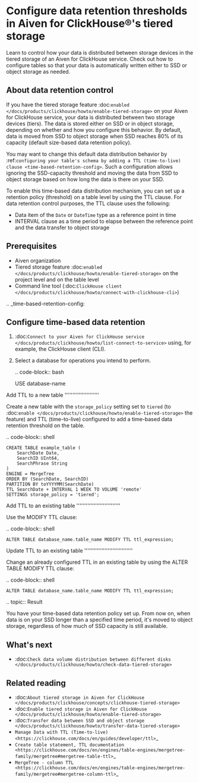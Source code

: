 Configure data retention thresholds in Aiven for ClickHouse®'s tiered storage
=============================================================================

Learn to control how your data is distributed between storage devices in the tiered storage of an Aiven for ClickHouse service. Check out how to configure tables so that your data is automatically written either to SSD or object storage as needed.

About data retention control
----------------------------

If you have the tiered storage feature :doc:`enabled </docs/products/clickhouse/howto/enable-tiered-storage>` on your Aiven for ClickHouse service, your data is distributed between two storage devices (tiers). The data is stored either on SSD or in object storage, depending on whether and how you configure this behavior. By default, data is moved from SSD to object storage when SSD reaches 80% of its capacity (default size-based data retention policy).

You may want to change this default data distribution behavior by :ref:`configuring your table's schema by adding a TTL (time-to-live) clause <time-based-retention-config>`. Such a configuration allows ignoring the SSD-capacity threshold and moving the data from SSD to object storage based on how long the data is there on your SSD.

To enable this time-based data distribution mechanism, you can set up a retention policy (threshold) on a table level by using the TTL clause. For data retention control purposes, the TTL clause uses the following:

* Data item of the `Date` or `DateTime` type as a reference point in time
* INTERVAL clause as a time period to elapse between the reference point and the data transfer to object storage

Prerequisites
-------------

* Aiven organization
* Tiered storage feature :doc:`enabled </docs/products/clickhouse/howto/enable-tiered-storage>` on the project level and on the table level
* Command line tool (:doc:`ClickHouse client </docs/products/clickhouse/howto/connect-with-clickhouse-cli>`)

.. _time-based-retention-config:

Configure time-based data retention
-----------------------------------

1. :doc:`Connect to your Aiven for ClickHouse service </docs/products/clickhouse/howto/list-connect-to-service>` using, for example, the ClickHouse client (CLI).
2. Select a database for operations you intend to perform.

   .. code-block:: bash

      USE database-name

Add TTL to a new table
''''''''''''''''''''''

Create a new table with the ``storage_policy`` setting set to ``tiered`` (to :doc:`enable </docs/products/clickhouse/howto/enable-tiered-storage>` the feature) and TTL (time-to-live) configured to add a time-based data retention threshold on the table.

.. code-block:: shell

    CREATE TABLE example_table (
        SearchDate Date,
        SearchID UInt64,
        SearchPhrase String
    )
    ENGINE = MergeTree
    ORDER BY (SearchDate, SearchID)
    PARTITION BY toYYYYMM(SearchDate)
    TTL SearchDate + INTERVAL 1 WEEK TO VOLUME 'remote'
    SETTINGS storage_policy = 'tiered';

Add TTL to an existing table
''''''''''''''''''''''''''''

Use the MODIFY TTL clause:

.. code-block:: shell

    ALTER TABLE database_name.table_name MODIFY TTL ttl_expression;

Update TTL to an existing table
'''''''''''''''''''''''''''''''

Change an already configured TTL in an existing table by using the ALTER TABLE MODIFY TTL clause:

.. code-block:: shell

    ALTER TABLE database_name.table_name MODIFY TTL ttl_expression;

.. topic:: Result

   You have your time-based data retention policy set up. From now on, when data is on your SSD longer than a specified time period, it's moved to object storage, regardless of how much of SSD capacity is still available.

What's next
-----------

* :doc:`Check data volume distribution between different disks </docs/products/clickhouse/howto/check-data-tiered-storage>`

Related reading
---------------

* :doc:`About tiered storage in Aiven for ClickHouse </docs/products/clickhouse/concepts/clickhouse-tiered-storage>`
* :doc:`Enable tiered storage in Aiven for ClickHouse </docs/products/clickhouse/howto/enable-tiered-storage>`
* :doc:`Transfer data between SSD and object storage </docs/products/clickhouse/howto/transfer-data-tiered-storage>`
* `Manage Data with TTL (Time-to-live) <https://clickhouse.com/docs/en/guides/developer/ttl>`_
* `Create table statement, TTL documentation <https://clickhouse.com/docs/en/engines/table-engines/mergetree-family/mergetree#mergetree-table-ttl>`_
* `MergeTree - column TTL <https://clickhouse.com/docs/en/engines/table-engines/mergetree-family/mergetree#mergetree-column-ttl>`_
